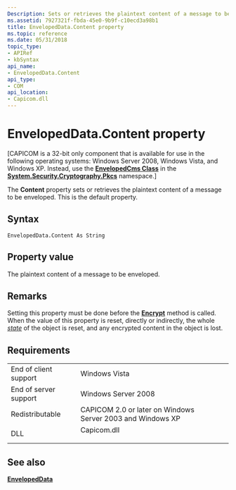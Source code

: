 ```yaml
---
Description: Sets or retrieves the plaintext content of a message to be enveloped. This is the default property.
ms.assetid: 7927321f-fbda-45e0-9b9f-c10ecd3a98b1
title: EnvelopedData.Content property
ms.topic: reference
ms.date: 05/31/2018
topic_type: 
- APIRef
- kbSyntax
api_name: 
- EnvelopedData.Content
api_type: 
- COM
api_location: 
- Capicom.dll
---
```


# EnvelopedData.Content property

\[CAPICOM is a 32-bit only component that is available for use in the following operating systems: Windows Server 2008, Windows Vista, and Windows XP. Instead, use the [**EnvelopedCms Class**](/dotnet/api/system.security.cryptography.pkcs.envelopedcms?view=dotnet-plat-ext-3.1&preserve-view=true) in the [**System.Security.Cryptography.Pkcs**](/dotnet/api/system.security.cryptography.pkcs?view=dotnet-plat-ext-3.1&preserve-view=true) namespace.\]

The **Content** property sets or retrieves the plaintext content of a message to be enveloped. This is the default property.

## Syntax


```VB
EnvelopedData.Content As String
```



## Property value

The plaintext content of a message to be enveloped.

## Remarks

Setting this property must be done before the [**Encrypt**](envelopeddata-encrypt.md) method is called. When the value of this property is reset, directly or indirectly, the whole [*state*](../secgloss/s-gly.md) of the object is reset, and any encrypted content in the object is lost.

## Requirements



|                                  |                                                                                        |
|----------------------------------|----------------------------------------------------------------------------------------|
| End of client support<br/> | Windows Vista<br/>                                                               |
| End of server support<br/> | Windows Server 2008<br/>                                                         |
| Redistributable<br/>       | CAPICOM 2.0 or later on Windows Server 2003 and Windows XP<br/>                  |
| DLL<br/>                   | <dl> <dt>Capicom.dll</dt> </dl> |



## See also

<dl> <dt>

[**EnvelopedData**](envelopeddata.md)
</dt> </dl>

 

 
